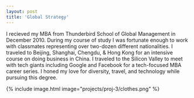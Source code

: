 ```yaml
---
layout: post
title: 'Global Strategy'
---
```


I recieved my MBA from Thunderbird School of Global Management in December 2010.  During my course of study I was fortunate enough to work with classmates representing over two-dozen different nationalities.  I traveled to Beijing, Shanghai, Chengdu, & Hong Kong for an intensive course on doing business in China.  I traveled to the Silicon Valley to meet with tech giants including Google and Facebook for a tech-focused MBA career series.  I honed my love for diversity, travel, and technology while pursuing this degree.



{% include image.html image="projects/proj-3/clothes.png" %}
